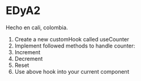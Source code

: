 # EDyA2
Hecho en cali, colombia.
1. Create a new customHook
called useCounter
2. Implement followed methods to 
handle counter:
1. Increment
2. Decrement
3. Reset
3. Use above hook into your 
current component
